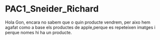 # PAC1_Sneider_Richard
Hola Gon, encara no sabem que o quin producte vendrem, per aixo hem agafat como a base els productes de apple,perque es repeteixen imatges i perque nomes hi ha un producte.
